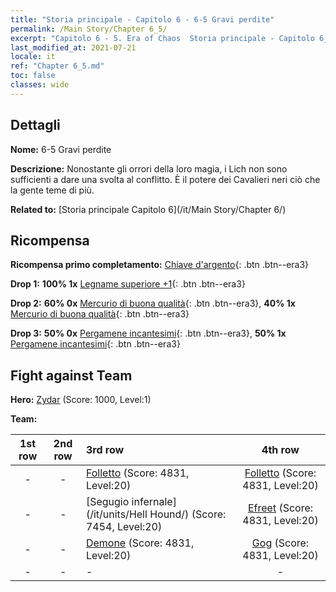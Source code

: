 ```yaml
---
title: "Storia principale - Capitolo 6 - 6-5 Gravi perdite"
permalink: /Main Story/Chapter 6_5/
excerpt: "Capitolo 6 - 5. Era of Chaos  Storia principale - Capitolo 6_5. 6-5 Gravi perdite"
last_modified_at: 2021-07-21
locale: it
ref: "Chapter 6_5.md"
toc: false
classes: wide
---
```


## Dettagli

 **Nome:** 6-5 Gravi perdite

 **Descrizione:** Nonostante gli orrori della loro magia, i Lich non sono sufficienti a dare una svolta al conflitto. È il potere dei Cavalieri neri ciò che la gente teme di più.

 **Related to:** [Storia principale Capitolo 6](/it/Main Story/Chapter 6/)

## Ricompensa

 **Ricompensa primo completamento:** [Chiave d'argento](/ItemsIT/con_693/){: .btn .btn--era3}

 **Drop 1:** **100% 1x** [Legname superiore +1](/ItemsIT/mat_20/){: .btn .btn--era3}

 **Drop 2:** **60% 0x** [Mercurio di buona qualità](/ItemsIT/mat_14/){: .btn .btn--era3}, **40% 1x** [Mercurio di buona qualità](/ItemsIT/mat_14/){: .btn .btn--era3}

 **Drop 3:** **50% 0x** [Pergamene incantesimi](/ItemsIT/con_694/){: .btn .btn--era3}, **50% 1x** [Pergamene incantesimi](/ItemsIT/con_694/){: .btn .btn--era3}


## Fight against Team
 **Hero:** [Zydar](/it/heroes/Zydar/) (Score: 1000, Level:1)

 **Team:**


  | 1st row | 2nd row | 3rd row | 4th row |
  |:----:|:----:|:----|:----:|
  | - | - | [Folletto](/it/units/Imp/) (Score: 4831, Level:20)  | [Folletto](/it/units/Imp/) (Score: 4831, Level:20)  |
  | - | - | [Segugio infernale](/it/units/Hell Hound/) (Score: 7454, Level:20)  | [Efreet](/it/units/Efreeti/) (Score: 4831, Level:20)  |
  | - | - | [Demone](/it/units/Demon/) (Score: 4831, Level:20)  | [Gog](/it/units/Gog/) (Score: 4831, Level:20)  |
  | - | - | - | - |


